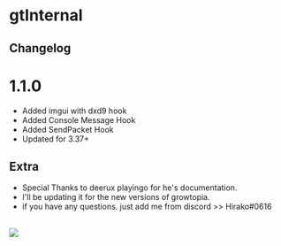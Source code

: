 # gtInternal

## Changelog

# 1.1.0
* Added imgui with dxd9 hook
* Added Console Message Hook
* Added SendPacket Hook
* Updated for 3.37+

## Extra
* Special Thanks to deerux playingo for he's documentation.
* I'll be updating it for the new versions of growtopia.
* if you have any questions. just add me from discord >> Hirako#0616

<br /><img src="https://cdn.discordapp.com/attachments/710863839503188039/732985412150100048/ezgif.com-video-to-gif.gif">


